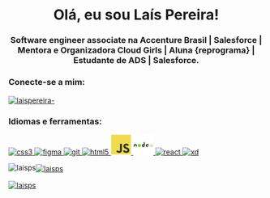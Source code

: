 <h1 align = "center"> Olá, eu sou Laís Pereira! </h1>
<h3 align = "center">  Software engineer associate na Accenture Brasil | Salesforce | Mentora e Organizadora Cloud Girls | Aluna {reprograma} | Estudante de ADS | Salesforce. </h3>

<h3 align = "left"> Conecte-se a mim: </h3>
<p align = "left">
<a href = "https://linkedin.com/in/laispereira-" target = "blank"> <img align = "center" src="https://cdn.jsdelivr.net/npm/simple-icons@3.0.1/icons/linkedin.svg" alt="laispereira-" height="30" width="40" /></a>
</p>

<h3 align =" left "> Idiomas e ferramentas: </h3>
<p align = "left"> <a href="https://www.w3schools.com/css/" target="_blank"> <img src = "https://raw.githubusercontent.com/devicons/devicon /master/icons/css3/css3-original-wordmark.svg "alt =" css3 "width =" 40 "height =" 40 "/> </a> <a href =" https://www.figma.com / "target =" _ blank "> <img src =" https://www.vectorlogo.zone/logos/figma/figma-icon.svg "alt =" figma "width =" 40 "height =" 40 "/> </a> <a href="https://git-scm.com/" target="_blank"> <img src = "https://www.vectorlogo.zone/logos/git-scm/git-scm -icon.svg "alt =" git "largura =" 40 "altura ="40 "/> </a> <a href="https://www.w3.org/html/" target="_blank"> <img src =" https://raw.githubusercontent.com/devicons/devicon /master/icons/html5/html5-original-wordmark.svg "alt =" html5 "width =" 40 "height =" 40 "/> </a> <a href =" https://developer.mozilla.org / en-US / docs / Web / JavaScript "target =" _ blank "> <img src =" https://raw.githubusercontent.com/devicons/devicon/master/icons/javascript/javascript-original.svg "alt = "javascript" width = "40" height = "40" /> </a>  <a href =" https: // nodejs.org "target =" _ blank "> <img src =" https://raw.githubusercontent.com/devicons/devicon/master/icons/nodejs/nodejs-original-wordmark.svg "alt =" nodejs "width = "40" height = "40" /> </a> <a href="https://reactjs.org/" target="_blank"> <img src = "https://raw.githubusercontent.com/devicons /devicon/master/icons/react/react-original-wordmark.svg "alt =" react "width =" 40 "height =" 40 "/> </a> <a href =" https: //www.adobe .com / products / xd.html "target =" _ blank "> <img src =" https://cdn.worldvectorlogo.com/logos/adobe-xd.svg "alt =" xd "width =" 40 "height =" 40 "/> </ a> </p>

<p> <img align = "left" src = "https://github-readme-stats.vercel.app/api/top-langs?username=laisps&show_icons=true&locale=en&layout=compact" alt = "laisps" /> </p>

<p>  <img align = "center" src = "https://github-readme-stats.vercel.app/api?username=laisps&show_icons=true&locale=en" alt = "laisps" /> </p>

<p> <img align = "center" src = "https://github-readme-streak-stats.herokuapp.com/?user=laisps&" alt = "laisps" /> </p>
